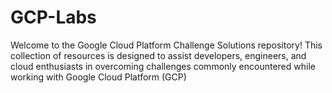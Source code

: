 # GCP-Labs

Welcome to the Google Cloud Platform Challenge Solutions repository! This collection of resources is designed to assist developers, engineers, and cloud enthusiasts in overcoming challenges commonly encountered while working with Google Cloud Platform (GCP)
